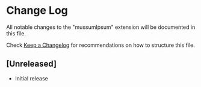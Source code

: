# Change Log

All notable changes to the "mussumIpsum" extension will be documented in this file.

Check [Keep a Changelog](http://keepachangelog.com/) for recommendations on how to structure this file.

## [Unreleased]

- Initial release